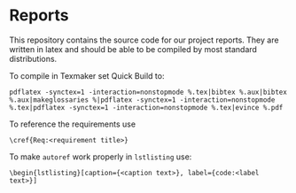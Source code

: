 Reports
=======

This repository contains the source code for our project reports.
They are written in latex and should be able to be compiled by most standard distributions.

To compile in Texmaker set Quick Build to:
```
pdflatex -synctex=1 -interaction=nonstopmode %.tex|bibtex %.aux|bibtex %.aux|makeglossaries %|pdflatex -synctex=1 -interaction=nonstopmode %.tex|pdflatex -synctex=1 -interaction=nonstopmode %.tex|evince %.pdf
```

To reference the requirements use
```
\cref{Req:<requirement title>}
```

To make `autoref` work properly in `lstlisting` use:
```
\begin{lstlisting}[caption={<caption text>}, label={code:<label text>}]
```
